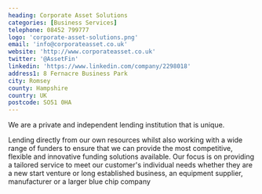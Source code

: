 ```yaml
---
heading: Corporate Asset Solutions
categories: [Business Services]
telephone: 08452 799777
logo: 'corporate-asset-solutions.png'
email: 'info@corporateasset.co.uk'
website: 'http://www.corporateasset.co.uk'
twitter: '@AssetFin'
linkedin: 'https://www.linkedin.com/company/2298018'
address1: 8 Fernacre Business Park
city: Romsey
county: Hampshire
country: UK
postcode: SO51 0HA
---
```

We are a private and independent lending institution that is unique.

Lending directly from our own resources whilst also working with a wide range of funders to ensure that we can provide the most competitive, flexible and innovative funding solutions available. Our focus is on providing a tailored service to meet our customer's individual needs whether they are a new start venture or long established business, an equipment supplier, manufacturer or a larger blue chip company
